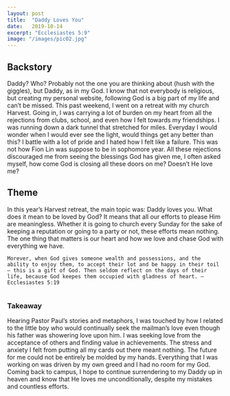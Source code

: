 ```yaml
---
layout: post
title:  "Daddy Loves You"
date:   2019-10-14
excerpt: "Ecclesiastes 5:9"
image: "/images/pic02.jpg"
---
```


## Backstory
Daddy? Who? Probably not the one you are thinking about (hush with the giggles), but Daddy, as in my God. I know that not everybody is religious, but creating my personal website, following God is a big part of my life and can’t be missed. This past weekend, I went on a retreat with my church Harvest. Going in, I was carrying a lot of burden on my heart from all the rejections from clubs, school, and even how I felt towards my friendships. I was running down a dark tunnel that stretched for miles. Everyday I would wonder when I would ever see the light, would things get any better than this? I battle with a lot of pride and I hated how I felt like a failure. This was not how Fion Lin was suppose to be in sophomore year. All these rejections discouraged me from seeing the blessings God has given me,  I often asked myself, how come God is closing all these doors on me? Doesn’t He love me? 

## Theme
In this year’s Harvest retreat, the main topic was: Daddy loves you. What does it mean to be loved by God? It means that all our efforts to please Him are meaningless. Whether it is going to church every Sunday for the sake of keeping a reputation or going to a party or not, these efforts mean nothing. The one thing that matters is our heart and how we love and chase God with everything we have. 
```
Morever, when God gives someone wealth and possessions, and the ability to enjoy them, to accept their lot and be happy in their toil – this is a gift of God. Then seldom reflect on the days of their life, because God keepes them occupied with gladness of heart. – Ecclesiastes 5:19
  
```
### Takeaway
Hearing Pastor Paul’s stories and metaphors, I was touched by how I related to the little boy who would continually seek the mailman’s love even though his father was showering love upon him. I was seeking love from the acceptance of others and finding value in achievements. The stress and anxiety I felt from putting all my cards out there meant nothing. The future for me could not be entirely be molded by my hands. Everything that I was working on was driven by my own greed and I had no room for my God. Coming back to campus, I hope to continue surrendering to my Daddy up in heaven and know that He loves me unconditionally, despite my mistakes and countless efforts.
